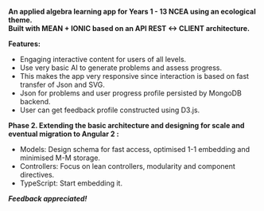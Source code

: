 **An applied algebra learning app for Years 1 - 13 NCEA using an ecological theme.**  
**Built with MEAN + IONIC based on an API REST <-> CLIENT architecture.**

**Features:**
- Engaging interactive content for users of all levels.
- Use very basic AI to generate problems and assess progress.
- This makes the app very responsive since interaction is based on fast transfer of Json and SVG.
- Json for problems and user progress profile persisted by MongoDB backend.
- User can get feedback profile constructed using D3.js.

**Phase 2. Extending the basic architecture and designing for scale and eventual migration to Angular 2 :**  
- Models: Design schema for fast access, optimised 1-1 embedding and minimised M-M storage.  
- Controllers: Focus on lean controllers, modularity and component directives.  
- TypeScript: Start embedding it.  

_**Feedback appreciated!**_  
